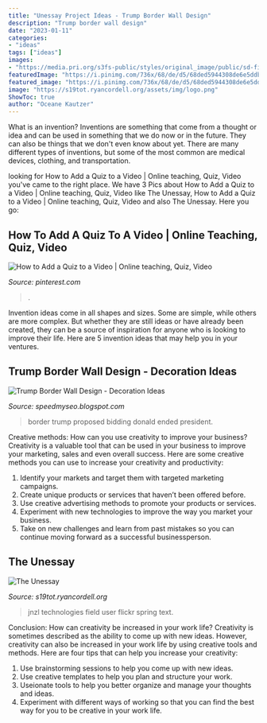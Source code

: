 ```yaml
---
title: "Unessay Project Ideas - Trump Border Wall Design"
description: "Trump border wall design"
date: "2023-01-11"
categories:
- "ideas"
tags: ["ideas"]
images:
- "https://media.pri.org/s3fs-public/styles/original_image/public/sd-first-look-proposed-border-wall-designs-201-003.png?itok=QY98suvA"
featuredImage: "https://i.pinimg.com/736x/68/de/d5/68ded5944308de6e5ddbdc32324b4e26.jpg"
featured_image: "https://i.pinimg.com/736x/68/de/d5/68ded5944308de6e5ddbdc32324b4e26.jpg"
image: "https://s19tot.ryancordell.org/assets/img/logo.png"
ShowToc: true
author: "Oceane Kautzer"
---
```



What is an invention?
Inventions are something that come from a thought or idea and can be used in something that we do now or in the future. They can also be things that we don't even know about yet. There are many different types of inventions, but some of the most common are medical devices, clothing, and transportation.

	

		
looking for How to Add a Quiz to a Video | Online teaching, Quiz, Video you've came to the right place. We have 3 Pics about How to Add a Quiz to a Video | Online teaching, Quiz, Video like The Unessay, How to Add a Quiz to a Video | Online teaching, Quiz, Video and also The Unessay. Here you go:
		
    
## How To Add A Quiz To A Video | Online Teaching, Quiz, Video

<img loading=lazy src="https://i.pinimg.com/736x/68/de/d5/68ded5944308de6e5ddbdc32324b4e26.jpg" onerror="this.onerror=null;this.src='https://tse2.mm.bing.net/th?id=OIP.xC3YkJuS4_nbbR0Rc7ncxgAAAA&amp;pid=15.1';" alt="How to Add a Quiz to a Video | Online teaching, Quiz, Video">

_Source: pinterest.com_

>. 

	

Invention ideas come in all shapes and sizes. Some are simple, while others are more complex. But whether they are still ideas or have already been created, they can be a source of inspiration for anyone who is looking to improve their life. Here are 5 invention ideas that may help you in your ventures.

    
## Trump Border Wall Design - Decoration Ideas

<img loading=lazy src="https://media.pri.org/s3fs-public/styles/original_image/public/sd-first-look-proposed-border-wall-designs-201-003.png?itok=QY98suvA" onerror="this.onerror=null;this.src='https://tse4.mm.bing.net/th?id=OIP.611BgyYCsUbftPbdKgqp6QHaEK&amp;pid=15.1';" alt="Trump Border Wall Design - Decoration Ideas">

_Source: speedmyseo.blogspot.com_

>border trump proposed bidding donald ended president. 

	

Creative methods: How can you use creativity to improve your business?
Creativity is a valuable tool that can be used in your business to improve your marketing, sales and even overall success. Here are some creative methods you can use to increase your creativity and productivity: 
1. Identify your markets and target them with targeted marketing campaigns.
2. Create unique products or services that haven’t been offered before.
3. Use creative advertising methods to promote your products or services. 
4. Experiment with new technologies to improve the way you market your business. 
5. Take on new challenges and learn from past mistakes so you can continue moving forward as a successful businessperson.

    
## The Unessay

<img loading=lazy src="https://s19tot.ryancordell.org/assets/img/logo.png" onerror="this.onerror=null;this.src='https://tse1.mm.bing.net/th?id=OIP.tp5lE6abGmWJlCMkVKtB0QHaAy&amp;pid=15.1';" alt="The Unessay">

_Source: s19tot.ryancordell.org_

>jnzl technologies field user flickr spring text. 

	

Conclusion: How can creativity be increased in your work life?
Creativity is sometimes described as the ability to come up with new ideas. However, creativity can also be increased in your work life by using creative tools and methods. Here are four tips that can help you increase your creativity:
1. Use brainstorming sessions to help you come up with new ideas.
2. Use creative templates to help you plan and structure your work.
3. Useionate tools to help you better organize and manage your thoughts and ideas.
4. Experiment with different ways of working so that you can find the best way for you to be creative in your work life.

